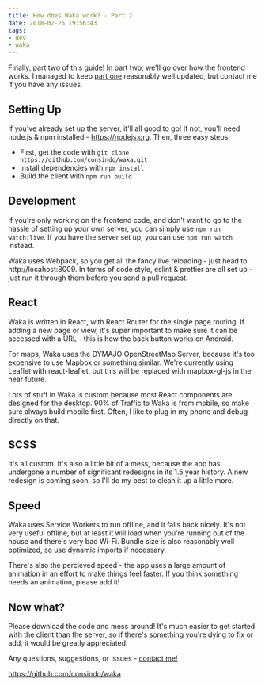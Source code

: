 ```yaml
---
title: How does Waka work? - Part 2
date: 2018-02-25 19:56:43
tags:
- dev
- waka
---
```


Finally, part two of this guide! In part two, we'll go over how the frontend works. I managed to keep [part one](/2017/10/08/transit-part1/) reasonably well updated, but contact me if you have any issues.

## Setting Up
If you've already set up the server, it'll all good to go! If not, you'll need node.js & npm installed - https://nodejs.org. Then, three easy steps:

- First, get the code with `git clone https://github.com/consindo/waka.git`
- Install dependencies with `npm install`  
- Build the client with  `npm run build` 

## Development
If you're only working on the frontend code, and don't want to go to the hassle of setting up your own server, you can simply use `npm run watch:live`. If you have the server set up, you can use `npm run watch` instead.

Waka uses Webpack, so you get all the fancy live reloading - just head to http://locahost:8009. In terms of code style, eslint & prettier are all set up - just run it through them before you send a pull request.

## React
Waka is written in React, with React Router for the single page routing. If adding a new page or view, it's super important to make sure it can be accessed with a URL - this is how the back button works on Android.

For maps, Waka uses the DYMAJO OpenStreetMap Server, because it's too expensive to use Mapbox or something similar. We're currently using Leaflet with react-leaflet, but this will be replaced with mapbox-gl-js in the near future.

Lots of stuff in Waka is custom because most React components are designed for the desktop. 90% of Traffic to Waka is from mobile, so make sure always build mobile first. Often, I like to plug in my phone and debug directly on that.

## SCSS
It's all custom. It's also a little bit of a mess, because the app has undergone a number of significant redesigns in its 1.5 year history. A new redesign is coming soon, so I'll do my best to clean it up a little more.

## Speed
Waka uses Service Workers to run offline, and it falls back nicely. It's not very useful offline, but at least it will load when you're running out of the house and there's very bad Wi-Fi. Bundle size is also reasonably well optimized, so use dynamic imports if necessary.

There's also the percieved speed - the app uses a large amount of animation in an effort to make things feel faster. If you think something needs an animation, please add it!

## Now what?
Please download the code and mess around! It's much easier to get started with the client than the server, so if there's something you're dying to fix or add, it would be greatly appreciated.

Any questions, suggestions, or issues - [contact me!](http://localhost:4000/me/)

https://github.com/consindo/waka
